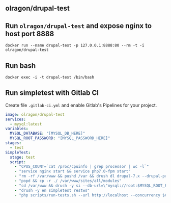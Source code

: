 olragon/drupal-test
-------------------

## Run `olragon/drupal-test` and expose nginx to host port 8888

`docker run --name drupal-test -p 127.0.0.1:8888:80 --rm -t -i olragon/drupal-test`

## Run bash

`docker exec -i -t drupal-test /bin/bash`

## Run simpletest with Gitlab CI

Create file `.gitlab-ci.yml` and enable Gitlab's Pipelines for your project.
```yml
image: olragon/drupal-test
services:
  - mysql:latest
variables:
  MYSQL_DATABASE: "[MYSQL_DB_HERE]"
  MYSQL_ROOT_PASSWORD: "[MYSQL_PASSWORD_HERE]"
stages:
  - test
SimpleTest:
  stage: test
  script:
    - "CPUS_COUNT=`cat /proc/cpuinfo | grep processor | wc -l`"
    - "service nginx start && service php7.0-fpm start"
    - "rm -rf /var/www && pushd /var && drush dl drupal-7.x --drupal-project-rename=www"
    - "popd && cp -r ./ /var/www/sites/all/modules"
    - "cd /var/www && drush -y si --db-url=\"mysql://root:$MYSQL_ROOT_PASSWORD@mysql:3306/$MYSQL_DATABASE\" --account-name=admin --account-pass=123456 --site-name=\"$CI_PROJECT_NAME $CI_BUILD_REF_NAME\""
    - "drush -y en simpletest restws"
    - "php scripts/run-tests.sh --url http://localhost --concurrency $CPUS_COUNT --verbose --color --class RestWSBatchTestCase,RestWSTestCase"
```
